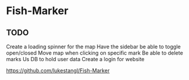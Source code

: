 # Fish-Marker


## TODO

Create a loading spinner for the map
Have the sidebar be able to toggle open/closed
Move map when clicking on specific mark
Be able to delete marks
Us DB to hold user data
Create a login for website


https://github.com/lukestangl/Fish-Marker
